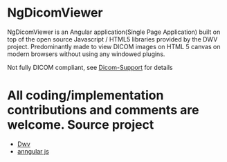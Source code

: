 NgDicomViewer
===============
NgDicomViewer is an Angular application(Single Page Application) built on top of the open source Javascript / HTML5 libraries provided by the DWV project.
Predominantly made to view DICOM images on HTML 5 canvas on modern browsers without using any windowed plugins. 

Not fully DICOM compliant, see <a href="https://github.com/ivmartel/dwv/wiki/Dicom-Support">Dicom-Support</a> for details

All coding/implementation contributions and comments are welcome.
Source project
=============
<ul>
<li><a href="https://github.com/ivmartel/dwv">Dwv</a></li>
<li><a href="https://github.com/angular/angular.js">anngular js</a></li>

